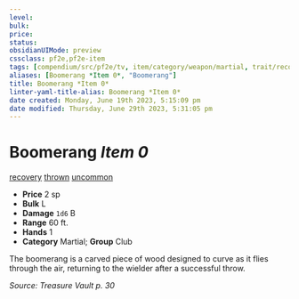 ```yaml
---
level:
bulk:
price:
status:
obsidianUIMode: preview
cssclass: pf2e,pf2e-item
tags: [compendium/src/pf2e/tv, item/category/weapon/martial, trait/recovery, trait/thrown, trait/uncommon]
aliases: [Boomerang *Item 0*, "Boomerang"]
title: Boomerang *Item 0*
linter-yaml-title-alias: Boomerang *Item 0*
date created: Monday, June 19th 2023, 5:15:09 pm
date modified: Thursday, June 29th 2023, 5:31:05 pm
---
```


# Boomerang *Item 0*

[recovery](rules/traits/recovery-tv.md) [thrown](rules/traits/thrown.md) [uncommon](rules/traits/uncommon.md)  

- **Price** 2 sp
- **Bulk** L
- **Damage** `1d6` B
- **Range** 60 ft.
- **Hands** 1
- **Category** Martial; **Group** Club

The boomerang is a carved piece of wood designed to curve as it flies through the air, returning to the wielder after a successful throw.

*Source: Treasure Vault p. 30*
